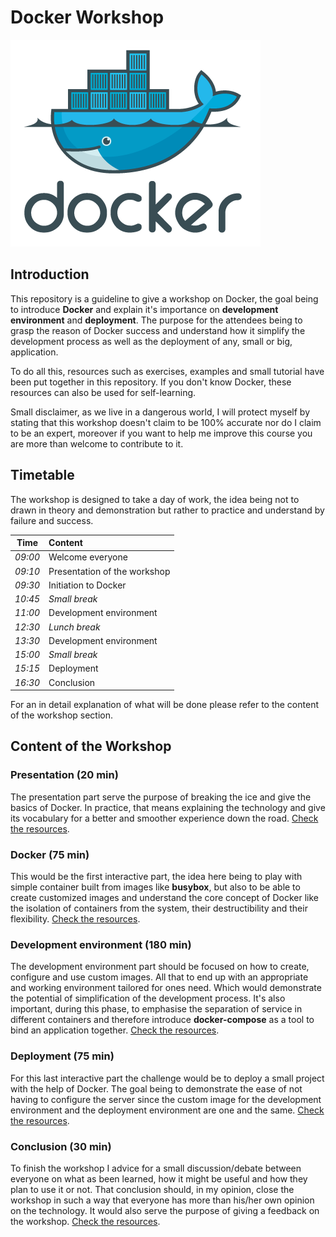 # Docker Workshop

![alt text](./Images/docker.png "Docker")

## Introduction
This repository is a guideline to give a workshop on Docker, the goal being to
introduce **Docker** and explain it's importance on **development environment**
and **deployment**. The purpose for the attendees being to grasp the reason of
Docker success and understand how it simplify the development process as well
as the deployment of any, small or big, application.

To do all this, resources such as exercises, examples and small tutorial have
been put together in this repository. If you don't know Docker, these resources
can also be used for self-learning.

Small disclaimer, as we live in a dangerous world, I will protect myself by
stating that this workshop doesn't claim to be 100% accurate nor do I claim to
be an expert, moreover if you want to help me improve this course you are more
than welcome to contribute to it.


## Timetable
The workshop is designed to take a day of work, the idea being not to drawn in
theory and demonstration but rather to practice and understand by failure and
success.

| **Time** | **Content**                  |
|:--------:|:-----------------------------|
| *09:00*  | Welcome everyone             |
| *09:10*  | Presentation of the workshop |
| *09:30*  | Initiation to Docker         |
| *10:45*  | _Small break_                |
| *11:00*  | Development environment      |
| *12:30*  | _Lunch break_                |
| *13:30*  | Development environment      |
| *15:00*  | _Small break_                |
| *15:15*  | Deployment                   |
| *16:30*  | Conclusion                   |

For an in detail explanation of what will be done please refer to the content of
the workshop section.


## Content of the Workshop

### Presentation (20 min)
The presentation part serve the purpose of breaking the ice and give the basics
of Docker. In practice, that means explaining the technology and give its
vocabulary for a better and smoother experience down the road.
[Check the resources](./Presentation/README.md).

### Docker (75 min)
This would be the first interactive part, the idea here being to play with
simple container built from images like **busybox**, but also to be able to
create customized images and understand the core concept of Docker like the
isolation of containers from the system, their destructibility and their
flexibility.
[Check the resources](./Docker/README.md).

### Development environment (180 min)
The development environment part should be focused on how to create, configure
and use custom images. All that to end up with an appropriate and working
environment tailored for ones need. Which would demonstrate the potential of 
simplification of the development process. It's also important, during this 
phase, to emphasise the separation of service in different containers and 
therefore introduce **docker-compose** as a tool to bind an application
together.
[Check the resources](./Development/README.md).

### Deployment (75 min)
For this last interactive part the challenge would be to deploy a small project
with the help of Docker. The goal being to demonstrate the ease of not having to
configure the server since the custom image for the development environment and
the deployment environment are one and the same.
[Check the resources](./Deployment/README.md).

### Conclusion (30 min)
To finish the workshop I advice for a small discussion/debate between everyone
on what as been learned, how it might be useful and how they plan to use it or
not. That conclusion should, in my opinion, close the workshop in such a way
that everyone has more than his/her own opinion on the technology. It would also
serve the purpose of giving a feedback on the workshop.
[Check the resources](./Conclusion/README.md).
